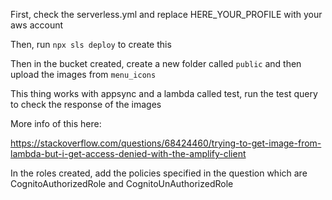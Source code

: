 First, check the serverless.yml and replace HERE_YOUR_PROFILE with your aws account

Then, run `npx sls deploy` to create this

Then in the bucket created, create a new folder called `public` and then upload the images from `menu_icons`

This thing works with appsync and a lambda called test, run the test query to check the response of the images

More info of this here:

https://stackoverflow.com/questions/68424460/trying-to-get-image-from-lambda-but-i-get-access-denied-with-the-amplify-client

In the roles created, add the policies specified in the question which are CognitoAuthorizedRole and CognitoUnAuthorizedRole
